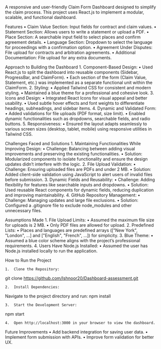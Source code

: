 A responsive and user-friendly Claim Form Dashboard designed to simplify the claim process. This project uses React.js to implement a modular, scalable, and functional dashboard.

Features
	•	Claim Value Section: Input fields for contract and claim values.
	•	Statement Section: Allows users to write a statement or upload a PDF.
	•	Place Section: A searchable input field to select places and confirm agreement details.
	•	Language Section: Dropdown to select the language for proceedings with a confirmation option.
	•	Agreement Under Disputes: File upload for contracts and arbitration agreements.
	•	Additional Documentation: File upload for any extra documents.

Approach to Building the Dashboard
	1.	Component-Based Design:
	•	Used React.js to split the dashboard into reusable components (Sidebar, ProgressBar, and ClaimForm).
	•	Each section of the form (Claim Value, Statement, etc.) was implemented as a separate functional unit within the ClaimForm.
	2.	Styling:
	•	Applied Tailwind CSS for consistent and modern styling.
	•	Maintained a blue theme for a professional and cohesive look.
	3.	Icons and Design:
	•	Integrated React Icons for visual appeal and better usability.
	•	Used subtle hover effects and font weights to differentiate headings, subheadings, and sidebar items.
	4.	Dynamic and Validated Form:
	•	Added validations for file uploads (PDF format, size limit).
	•	Enabled dynamic functionalities such as dropdowns, searchable fields, and radio buttons.
	5.	Responsiveness:
	•	Ensured the layout adapts seamlessly to various screen sizes (desktop, tablet, mobile) using responsive utilities in Tailwind CSS.

Challenges Faced and Solutions
	1.	Maintaining Functionalities While Improving Design:
	•	Challenge: Balancing between adding visual improvements and preserving the existing functionalities.
	•	Solution: Modularized components to isolate functionality and ensure the design updates didn’t interfere with the logic.
	2.	File Upload Validation:
	•	Challenge: Ensuring uploaded files are PDFs and under 2 MB.
	•	Solution: Added client-side validation using JavaScript to alert users of invalid files before submission.
	3.	Dynamic Fields and Reusability:
	•	Challenge: Adding flexibility for features like searchable inputs and dropdowns.
	•	Solution: Used reusable React components for dynamic fields, reducing duplication and improving maintainability.
	4.	GitHub Repository Management:
	•	Challenge: Managing updates and large file exclusions.
	•	Solution: Configured a .gitignore file to exclude node_modules and other unnecessary files.

Assumptions Made
	1.	File Upload Limits:
	•	Assumed the maximum file size for uploads is 2 MB.
	•	Only PDF files are allowed for upload.
	2.	Predefined Lists:
	•	Places and languages are predefined arrays (["New York", "London", ...] and ["English", "French", ...]) for simplicity.
	3.	Blue Theme:
	•	Assumed a blue color scheme aligns with the project’s professional requirements.
	4.	Users Have Node.js Installed:
	•	Assumed the user has Node.js installed locally to run the application.

How to Run the Project

	1.	Clone the Repository:
git clone https://github.com/Ishnoor20/Dashboard-assessment.git

	2.	Install Dependencies:
Navigate to the project directory and run:
npm install

	3.	Start the Development Server:
npm start

	4.	Open http://localhost:3000 in your browser to view the dashboard.
Future Improvements
	•	Add backend integration for saving user data.
	•	Implement form submission with APIs.
	•	Improve form validation for better UX.
